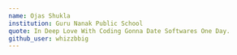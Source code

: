 ```yaml
---
name: Ojas Shukla
institution: Guru Nanak Public School
quote: In Deep Love With Coding Gonna Date Softwares One Day.
github_user: whizzbbig
---
```

